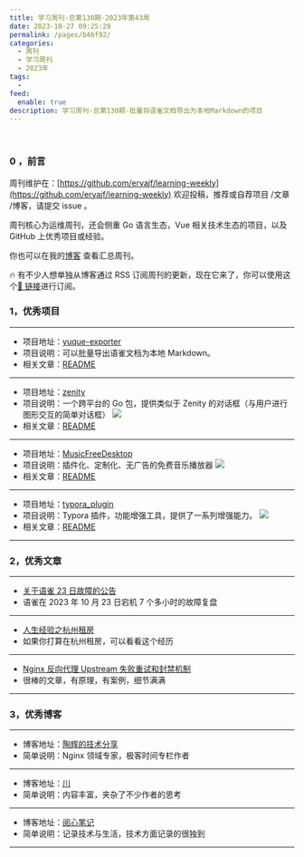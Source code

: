 ```yaml
---
title: 学习周刊-总第130期-2023年第43周
date: 2023-10-27 09:25:29
permalink: /pages/b46f92/
categories:
  - 周刊
  - 学习周刊
  - 2023年
tags:
  -
feed:
  enable: true
description: 学习周刊-总第130期-批量将语雀文档导出为本地Markdown的项目
---
```


<br><ArticleTopAd></ArticleTopAd>

### 0 ，前言

周刊维护在：[https://github.com/eryajf/learning-weekly](https://github.com/eryajf/learning-weekly) 欢迎投稿，推荐或自荐项目 /文章 /博客，请提交 issue 。

周刊核心为运维周刊，还会侧重 Go 语言生态，Vue 相关技术生态的项目，以及 GitHub 上优秀项目或经验。

你也可以在我的[博客](https://wiki.eryajf.net/learning-weekly/) 查看汇总周刊。

🔥 有不少人想单独从博客通过 RSS 订阅周刊的更新，现在它来了，你可以使用这个[🔗 链接](https://wiki.eryajf.net/learning-weekly.xml)进行订阅。

### 1，优秀项目

---

- 项目地址：[yuque-exporter](https://github.com/atian25/yuque-exporter)
- 项目说明：可以批量导出语雀文档为本地 Markdown。
- 相关文章：[README](https://github.com/atian25/yuque-exporter#readme)

---

- 项目地址：[zenity](https://github.com/ncruces/zenity)
- 项目说明：一个跨平台的 Go 包，提供类似于 Zenity 的对话框（与用户进行图形交互的简单对话框）
  ![](https://t.eryajf.net/imgs/2023/10/1697725535342.jpg)
- 相关文章：[README](https://github.com/ncruces/zenity#readme)

---

- 项目地址：[MusicFreeDesktop](https://github.com/maotoumao/MusicFreeDesktop)
- 项目说明：插件化、定制化、无广告的免费音乐播放器
  ![](https://t.eryajf.net/imgs/2023/10/1697725680210.png)
- 相关文章：[README](https://github.com/maotoumao/MusicFreeDesktop#readme)

---

- 项目地址：[typora_plugin](https://github.com/obgnail/typora_plugin)
- 项目说明：Typora 插件，功能增强工具，提供了一系列增强能力。
  ![](https://t.eryajf.net/imgs/2023/10/1698198794043.png)
- 相关文章：[README](https://github.com/obgnail/typora_plugin#readme)

---

### 2，优秀文章

---

- [关于语雀 23 日故障的公告](https://mp.weixin.qq.com/s/WFLLU8R4bmiqv6OGa-QMcw)
- 语雀在 2023 年 10 月 23 日宕机 7 个多小时的故障复盘

---

- [人生经验之杭州租房](https://bibichuan.github.io/posts/154d5cde.html)
- 如果你打算在杭州租房，可以看看这个经历

---

- [Nginx 反向代理 Upstream 失败重试和封禁机制](https://www.rectcircle.cn/posts/nginx-upstream-failed-retry-ban/)
- 很棒的文章，有原理，有案例，细节满满

---

### 3，优秀博客

---

- 博客地址：[陶辉的技术分享](https://www.taohui.tech/)
- 简单说明：Nginx 领域专家，极客时间专栏作者

---

- 博客地址：[川](https://bibichuan.github.io/)
- 简单说明：内容丰富，夹杂了不少作者的思考

---

- 博客地址：[阅心笔记](https://opswill.com/)
- 简单说明：记录技术与生活，技术方面记录的很独到

---


<br><ArticleTopAd></ArticleTopAd>

